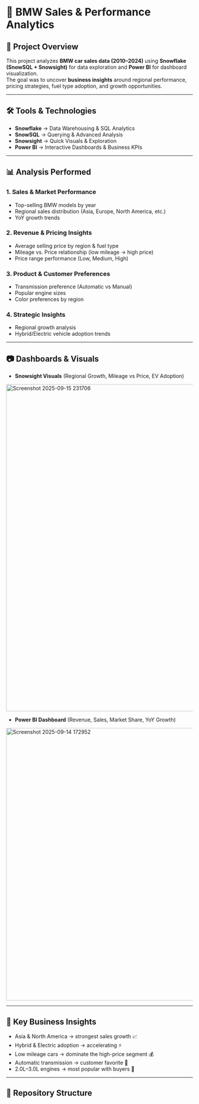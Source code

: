 # 🚗 BMW Sales & Performance Analytics

## 📌 Project Overview
This project analyzes **BMW car sales data (2010–2024)** using **Snowflake (SnowSQL + Snowsight)** for data exploration and **Power BI** for dashboard visualization.  
The goal was to uncover **business insights** around regional performance, pricing strategies, fuel type adoption, and growth opportunities.  

---

## 🛠 Tools & Technologies
- **Snowflake** → Data Warehousing & SQL Analytics  
- **SnowSQL** → Querying & Advanced Analysis  
- **Snowsight** → Quick Visuals & Exploration  
- **Power BI** → Interactive Dashboards & Business KPIs  

---

## 📊 Analysis Performed
### 1. Sales & Market Performance
- Top-selling BMW models by year  
- Regional sales distribution (Asia, Europe, North America, etc.)  
- YoY growth trends  

### 2. Revenue & Pricing Insights
- Average selling price by region & fuel type  
- Mileage vs. Price relationship (low mileage → high price)  
- Price range performance (Low, Medium, High)  

### 3. Product & Customer Preferences
- Transmission preference (Automatic vs Manual)  
- Popular engine sizes  
- Color preferences by region  

### 4. Strategic Insights
- Regional growth analysis  
- Hybrid/Electric vehicle adoption trends  

---

## 📷 Dashboards & Visuals
- **Snowsight Visuals** (Regional Growth, Mileage vs Price, EV Adoption)  
  

<img width="1797" height="882" alt="Screenshot 2025-09-15 231706" src="https://github.com/user-attachments/assets/41e7aea3-3293-4821-91d8-748cf64e532e" />

- **Power BI Dashboard** (Revenue, Sales, Market Share, YoY Growth)
<img width="1194" height="735" alt="Screenshot 2025-09-14 172952" src="https://github.com/user-attachments/assets/3f35126b-e80f-4c6b-a8b1-126b26097ea7" />

---

## 📌 Key Business Insights
- Asia & North America → strongest sales growth 📈  
- Hybrid & Electric adoption → accelerating ⚡  
- Low mileage cars → dominate the high-price segment 💰  
- Automatic transmission → customer favorite 🚗  
- 2.0L–3.0L engines → most popular with buyers 🔧  

---

## 📂 Repository Structure
